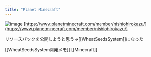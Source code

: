 ```yaml
---
title: "Planet Minecraft"
---
```


![image](https://gyazo.com/cbb98ee82902eb36533ce2522f61f909/thumb/1000)
[https://www.planetminecraft.com/member/nishiohirokazu/](https://www.planetminecraft.com/member/nishiohirokazu/)

リソースパックを公開しようと思う→[[WheatSeedsSystem]]になった

[[WheatSeedsSystem開発メモ]]
[[Minecraft]]
